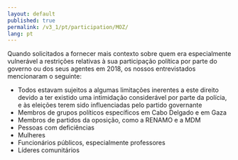 ```yaml
---
layout: default
published: true
permalink: /v3_1/pt/participation/MOZ/
lang: pt
---
```


Quando solicitados a fornecer mais contexto sobre quem era especialmente vulnerável a restrições relativas à sua participação política por parte do governo ou dos seus agentes em 2018, os nossos entrevistados mencionaram o seguinte:
-	Todos estavam sujeitos a algumas limitações inerentes a este direito devido a ter existido uma intimidação considerável por parte da polícia, e às eleições terem sido influenciadas pelo partido governante
-	Membros de grupos políticos específicos em Cabo Delgado e em Gaza
-	Membros de partidos da oposição, como a RENAMO e a MDM
-	Pessoas com deficiências
-	Mulheres
-	Funcionários públicos, especialmente professores
-	Líderes comunitários
